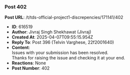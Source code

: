 ### Post 402
**Post URL**: /t/tds-official-project1-discrepencies/171141/402
- **ID**: 616519
- **Author**: Jivraj Singh Shekhawat (Jivraj)
- **Created At**: 2025-04-07T09:55:15.954Z
- **Reply To**: Post 396 (Telvin Varghese, 22f2001640)
- **Content**:  
  Issues with your submission has been resolved.<br>
Thanks for raising the issue and checking it at your end.
- **Reactions**: None
- **Post Number**: 402

